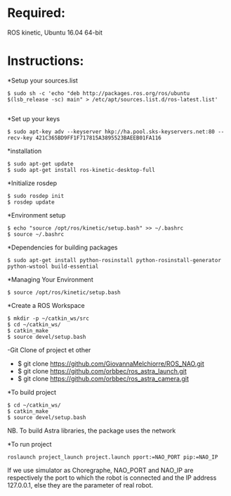 # Required: #
ROS kinetic,
Ubuntu 16.04 64-bit
  
  
# Instructions: #
*Setup your sources.list 
```
$ sudo sh -c 'echo "deb http://packages.ros.org/ros/ubuntu $(lsb_release -sc) main" > /etc/apt/sources.list.d/ros-latest.list'
  
``` 

*Set up your keys
```
$ sudo apt-key adv --keyserver hkp://ha.pool.sks-keyservers.net:80 --recv-key 421C365BD9FF1F717815A3895523BAEEB01FA116  
```
  
*installation
```
$ sudo apt-get update
$ sudo apt-get install ros-kinetic-desktop-full
```
   
*Initialize rosdep
```
$ sudo rosdep init
$ rosdep update
```

*Environment setup
```
$ echo "source /opt/ros/kinetic/setup.bash" >> ~/.bashrc
$ source ~/.bashrc
```
*Dependencies for building packages
```
$ sudo apt-get install python-rosinstall python-rosinstall-generator python-wstool build-essential
```
*Managing Your Environment
```
$ source /opt/ros/kinetic/setup.bash
```

*Create a ROS Workspace
```
$ mkdir -p ~/catkin_ws/src
$ cd ~/catkin_ws/
$ catkin_make
$ source devel/setup.bash
```

-Git Clone of project et other
  - $ git clone https://github.com/GiovannaMelchiorre/ROS_NAO.git
  - $ git clone https://github.com/orbbec/ros_astra_launch.git
  - $ git clone https://github.com/orbbec/ros_astra_camera.git

*To build project
```
$ cd ~/catkin_ws/
$ catkin_make
$ source devel/setup.bash
```
NB. To build Astra libraries, the package uses the network

*To run project
 ```
 roslaunch project_launch project.launch pport:=NAO_PORT pip:=NAO_IP 
 ```
 If we use simulator as Choregraphe, NAO_PORT and NAO_IP are respectively the port to which the robot is connected and the IP address 127.0.0.1, else they are the parameter of real robot.
 
